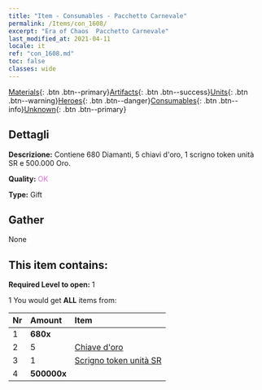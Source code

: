 ```yaml
---
title: "Item - Consumables - Pacchetto Carnevale"
permalink: /Items/con_1608/
excerpt: "Era of Chaos  Pacchetto Carnevale"
last_modified_at: 2021-04-11
locale: it
ref: "con_1608.md"
toc: false
classes: wide
---
```

 [Materials](/it/Items/){: .btn .btn--primary}[Artifacts](/it/Items/Artifacts/){: .btn .btn--success}[Units](/it/Items/Units/){: .btn .btn--warning}[Heroes](/it/Items/Heroes/){: .btn .btn--danger}[Consumables](/it/Items/Consumables/){: .btn .btn--info}[Unknown](/it/Items/Unknown/){: .btn .btn--primary}

## Dettagli
 **Descrizione:** Contiene 680 Diamanti, 5 chiavi d'oro, 1 scrigno token unità SR e 500.000 Oro.

 **Quality:** <span style="color: #DA70D6">OK</span>

 **Type:** Gift

## Gather

  None

## This item contains:

 **Required Level to open:** 1

 1 You would get **ALL** items  from:

  | Nr | Amount |     Item    |
  |:---|:-------|:------------|
  | 1 |  **680x** | <i class="fas fa-gem"/> |  | 
  | 2 | 5 | [Chiave d'oro](/it/Items/con_783/) | 
  | 3 | 1 | [Scrigno token unità SR](/it/Items/con_1597/) | 
  | 4 |  **500000x** | <i class="fas fa-coins"/> |  | 
